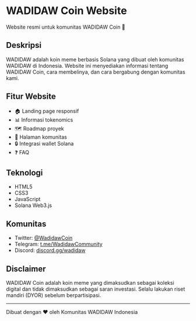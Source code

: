# WADIDAW Coin Website

Website resmi untuk komunitas WADIDAW Coin 🚀

## Deskripsi

WADIDAW adalah koin meme berbasis Solana yang dibuat oleh komunitas WADIDAW di Indonesia. Website ini menyediakan informasi tentang WADIDAW Coin, cara membelinya, dan cara bergabung dengan komunitas kami.

## Fitur Website

- 🏠 Landing page responsif
- 📊 Informasi tokenomics
- 🗺️ Roadmap proyek
- 👥 Halaman komunitas
- 🔒 Integrasi wallet Solana
- ❓ FAQ

## Teknologi

- HTML5
- CSS3 
- JavaScript
- Solana Web3.js

 

## Komunitas

- Twitter: [@WadidawCoin](https://twitter.com/WadidawCoin)
- Telegram: [t.me/WadidawCommunity](https://t.me/WadidawCommunity) 
- Discord: [discord.gg/wadidaw](https://discord.gg/wadidaw)

## Disclaimer

WADIDAW Coin adalah koin meme yang dimaksudkan sebagai koleksi digital dan tidak dimaksudkan sebagai saran investasi. Selalu lakukan riset mandiri (DYOR) sebelum berpartisipasi.

---
Dibuat dengan ❤️ oleh Komunitas WADIDAW Indonesia

